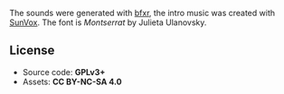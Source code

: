 The sounds were generated with [bfxr](http://www.bfxr.net/), the intro music was created with [SunVox](http://www.warmplace.ru/soft/sunvox/). The font is *Montserrat* by Julieta Ulanovsky.

## License

- Source code: **GPLv3+**
- Assets: **CC BY-NC-SA 4.0**
